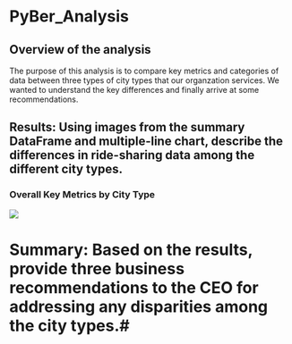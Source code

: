 # PyBer_Analysis
## Overview of the analysis
The purpose of this analysis is to compare key metrics and categories of data between three types of city types that our organzation services. We wanted to understand the key differences and finally arrive at some recommendations.
## Results: Using images from the summary DataFrame and multiple-line chart, describe the differences in ride-sharing data among the different city types.
### Overall Key Metrics by City Type
![](https://github.com/NortonAAA/Pyber_Analysis/blob/main/pyber_analysis_df.png)

# Summary: Based on the results, provide three business recommendations to the CEO for addressing any disparities among the city types.# 
